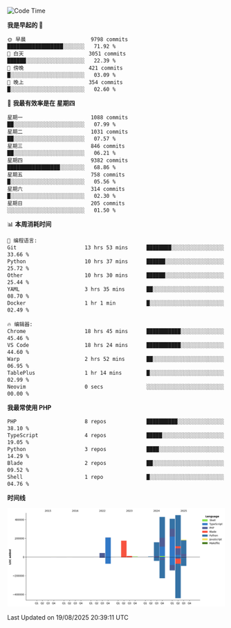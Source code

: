 <!--START_SECTION:waka-->
![Code Time](http://img.shields.io/badge/Code%20Time-4%2C023%20hrs%2045%20mins-blue)

**我是早起的 🐤** 

```text
🌞 早晨                     9798 commits        ██████████████████░░░░░░░   71.92 % 
🌆 白天                     3051 commits        ██████░░░░░░░░░░░░░░░░░░░   22.39 % 
🌃 傍晚                     421 commits         █░░░░░░░░░░░░░░░░░░░░░░░░   03.09 % 
🌙 晚上                     354 commits         █░░░░░░░░░░░░░░░░░░░░░░░░   02.60 % 
```
📅 **我最有效率是在 星期四** 

```text
星期一                      1088 commits        ██░░░░░░░░░░░░░░░░░░░░░░░   07.99 % 
星期二                      1031 commits        ██░░░░░░░░░░░░░░░░░░░░░░░   07.57 % 
星期三                      846 commits         ██░░░░░░░░░░░░░░░░░░░░░░░   06.21 % 
星期四                      9382 commits        █████████████████░░░░░░░░   68.86 % 
星期五                      758 commits         █░░░░░░░░░░░░░░░░░░░░░░░░   05.56 % 
星期六                      314 commits         █░░░░░░░░░░░░░░░░░░░░░░░░   02.30 % 
星期日                      205 commits         ░░░░░░░░░░░░░░░░░░░░░░░░░   01.50 % 
```


📊 **本周消耗时间** 

```text
💬 编程语言: 
Git                      13 hrs 53 mins      ████████░░░░░░░░░░░░░░░░░   33.66 % 
Python                   10 hrs 37 mins      ██████░░░░░░░░░░░░░░░░░░░   25.72 % 
Other                    10 hrs 30 mins      ██████░░░░░░░░░░░░░░░░░░░   25.44 % 
YAML                     3 hrs 35 mins       ██░░░░░░░░░░░░░░░░░░░░░░░   08.70 % 
Docker                   1 hr 1 min          █░░░░░░░░░░░░░░░░░░░░░░░░   02.49 % 

🔥 编辑器: 
Chrome                   18 hrs 45 mins      ███████████░░░░░░░░░░░░░░   45.46 % 
VS Code                  18 hrs 24 mins      ███████████░░░░░░░░░░░░░░   44.60 % 
Warp                     2 hrs 52 mins       ██░░░░░░░░░░░░░░░░░░░░░░░   06.95 % 
TablePlus                1 hr 14 mins        █░░░░░░░░░░░░░░░░░░░░░░░░   02.99 % 
Neovim                   0 secs              ░░░░░░░░░░░░░░░░░░░░░░░░░   00.00 % 
```

**我最常使用 PHP** 

```text
PHP                      8 repos             ██████████░░░░░░░░░░░░░░░   38.10 % 
TypeScript               4 repos             █████░░░░░░░░░░░░░░░░░░░░   19.05 % 
Python                   3 repos             ████░░░░░░░░░░░░░░░░░░░░░   14.29 % 
Blade                    2 repos             ██░░░░░░░░░░░░░░░░░░░░░░░   09.52 % 
Shell                    1 repo              █░░░░░░░░░░░░░░░░░░░░░░░░   04.76 % 
```



**时间线**

![Lines of Code chart](https://raw.githubusercontent.com/abrahamgreyson/abrahamgreyson/main/assets/bar_graph.png)


 Last Updated on 19/08/2025 20:39:11 UTC
<!--END_SECTION:waka-->
